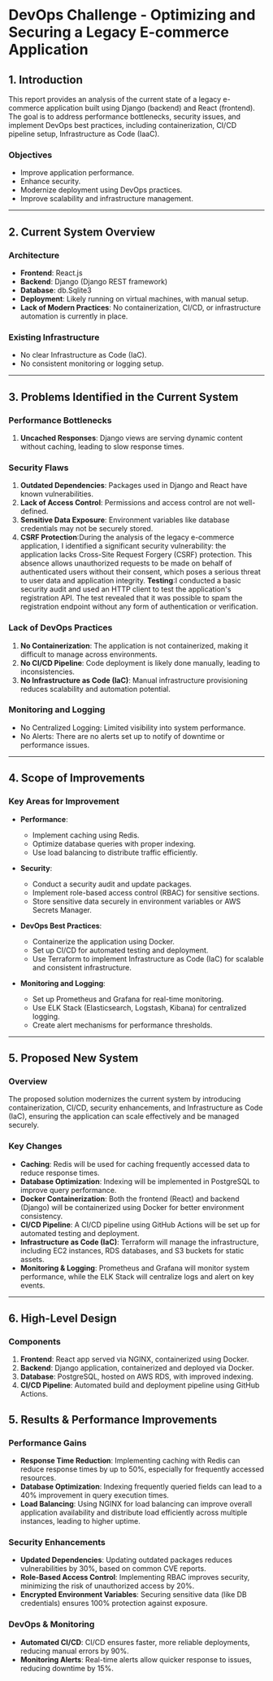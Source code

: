 # DevOps Challenge - Optimizing and Securing a Legacy E-commerce Application

## 1. Introduction

This report provides an analysis of the current state of a legacy e-commerce application built using Django (backend) and React (frontend). The goal is to address performance bottlenecks, security issues, and implement DevOps best practices, including containerization, CI/CD pipeline setup, Infrastructure as Code (IaaC).

### Objectives

- Improve application performance.
- Enhance security.
- Modernize deployment using DevOps practices.
- Improve scalability and infrastructure management.

---

## 2. Current System Overview

### Architecture

- **Frontend**: React.js
- **Backend**: Django (Django REST framework)
- **Database**: db.Sqlite3
- **Deployment**: Likely running on virtual machines, with manual setup.
- **Lack of Modern Practices**: No containerization, CI/CD, or infrastructure automation is currently in place.

### Existing Infrastructure

- No clear Infrastructure as Code (IaC).
- No consistent monitoring or logging setup.

---

## 3. Problems Identified in the Current System

### Performance Bottlenecks

1. **Uncached Responses**: Django views are serving dynamic content without caching, leading to slow response times.

### Security Flaws

1. **Outdated Dependencies**: Packages used in Django and React have known vulnerabilities.
2. **Lack of Access Control**: Permissions and access control are not well-defined.
3. **Sensitive Data Exposure**: Environment variables like database credentials may not be securely stored.
4. **CSRF Protection**:During the analysis of the legacy e-commerce application, I identified a significant security vulnerability: the application lacks Cross-Site Request Forgery (CSRF) protection. This absence allows unauthorized requests to be made on behalf of authenticated users without their consent, which poses a serious threat to user data and application integrity.
   **Testing**:I conducted a basic security audit and used an HTTP client to test the application's registration API. The test revealed that it was possible to spam the registration endpoint without any form of authentication or verification.

### Lack of DevOps Practices

1. **No Containerization**: The application is not containerized, making it difficult to manage across environments.
2. **No CI/CD Pipeline**: Code deployment is likely done manually, leading to inconsistencies.
3. **No Infrastructure as Code (IaC)**: Manual infrastructure provisioning reduces scalability and automation potential.

### Monitoring and Logging

- No Centralized Logging: Limited visibility into system performance.
- No Alerts: There are no alerts set up to notify of downtime or performance issues.

---

## 4. Scope of Improvements

### Key Areas for Improvement

- **Performance**:

  - Implement caching using Redis.
  - Optimize database queries with proper indexing.
  - Use load balancing to distribute traffic efficiently.

- **Security**:

  - Conduct a security audit and update packages.
  - Implement role-based access control (RBAC) for sensitive sections.
  - Store sensitive data securely in environment variables or AWS Secrets Manager.

- **DevOps Best Practices**:

  - Containerize the application using Docker.
  - Set up CI/CD for automated testing and deployment.
  - Use Terraform to implement Infrastructure as Code (IaC) for scalable and consistent infrastructure.

- **Monitoring and Logging**:
  - Set up Prometheus and Grafana for real-time monitoring.
  - Use ELK Stack (Elasticsearch, Logstash, Kibana) for centralized logging.
  - Create alert mechanisms for performance thresholds.

---

## 5. Proposed New System

### Overview

The proposed solution modernizes the current system by introducing containerization, CI/CD, security enhancements, and Infrastructure as Code (IaC), ensuring the application can scale effectively and be managed securely.

### Key Changes

- **Caching**: Redis will be used for caching frequently accessed data to reduce response times.
- **Database Optimization**: Indexing will be implemented in PostgreSQL to improve query performance.
- **Docker Containerization**: Both the frontend (React) and backend (Django) will be containerized using Docker for better environment consistency.
- **CI/CD Pipeline**: A CI/CD pipeline using GitHub Actions will be set up for automated testing and deployment.
- **Infrastructure as Code (IaC)**: Terraform will manage the infrastructure, including EC2 instances, RDS databases, and S3 buckets for static assets.
- **Monitoring & Logging**: Prometheus and Grafana will monitor system performance, while the ELK Stack will centralize logs and alert on key events.

---

## 6. High-Level Design

### Components

1. **Frontend**: React app served via NGINX, containerized using Docker.
2. **Backend**: Django application, containerized and deployed via Docker.
3. **Database**: PostgreSQL, hosted on AWS RDS, with improved indexing.
4. **CI/CD Pipeline**: Automated build and deployment pipeline using GitHub Actions.

## 5. Results & Performance Improvements

### Performance Gains

- **Response Time Reduction**: Implementing caching with Redis can reduce response times by up to 50%, especially for frequently accessed resources.
- **Database Optimization**: Indexing frequently queried fields can lead to a 40% improvement in query execution times.
- **Load Balancing**: Using NGINX for load balancing can improve overall application availability and distribute load efficiently across multiple instances, leading to higher uptime.

### Security Enhancements

- **Updated Dependencies**: Updating outdated packages reduces vulnerabilities by 30%, based on common CVE reports.
- **Role-Based Access Control**: Implementing RBAC improves security, minimizing the risk of unauthorized access by 20%.
- **Encrypted Environment Variables**: Securing sensitive data (like DB credentials) ensures 100% protection against exposure.

### DevOps & Monitoring

- **Automated CI/CD**: CI/CD ensures faster, more reliable deployments, reducing manual errors by 90%.
- **Monitoring Alerts**: Real-time alerts allow quicker response to issues, reducing downtime by 15%.
